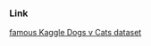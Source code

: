 ### Link 

[famous Kaggle Dogs v Cats dataset](https://www.kaggle.com/c/dogs-vs-cats/overview/winners)


